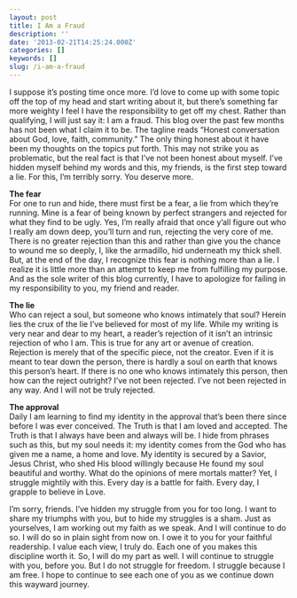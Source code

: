 ```yaml
---
layout: post
title: I Am a Fraud
description: ''
date: '2013-02-21T14:25:24.000Z'
categories: []
keywords: []
slug: /i-am-a-fraud
---
```


I suppose it’s posting time once more. I’d love to come up with some topic off the top of my head and start writing about it, but there’s something far more weighty I feel I have the responsibility to get off my chest. Rather than qualifying, I will just say it: I am a fraud. This blog over the past few months has not been what I claim it to be. The tagline reads “Honest conversation about God, love, faith, community.” The only thing honest about it have been my thoughts on the topics put forth. This may not strike you as problematic, but the real fact is that I’ve not been honest about myself. I’ve hidden myself behind my words and this, my friends, is the first step toward a lie. For this, I’m terribly sorry. You deserve more.

**The fear**  
For one to run and hide, there must first be a fear, a lie from which they’re running. Mine is a fear of being known by perfect strangers and rejected for what they find to be ugly. Yes, I’m really afraid that once y’all figure out who I really am down deep, you’ll turn and run, rejecting the very core of me. There is no greater rejection than this and rather than give you the chance to wound me so deeply, I, like the armadillo, hid underneath my thick shell. But, at the end of the day, I recognize this fear is nothing more than a lie. I realize it is little more than an attempt to keep me from fulfilling my purpose. And as the sole writer of this blog currently, I have to apologize for failing in my responsibility to you, my friend and reader.

**The lie**  
Who can reject a soul, but someone who knows intimately that soul? Herein lies the crux of the lie I’ve believed for most of my life. While my writing is very near and dear to my heart, a reader’s rejection of it isn’t an intrinsic rejection of who I am. This is true for any art or avenue of creation. Rejection is merely that of the specific piece, not the creator. Even if it is meant to tear down the person, there is hardly a soul on earth that knows this person’s heart. If there is no one who knows intimately this person, then how can the reject outright? I’ve not been rejected. I’ve not been rejected in any way. And I will not be truly rejected.

**The approval**  
Daily I am learning to find my identity in the approval that’s been there since before I was ever conceived. The Truth is that I am loved and accepted. The Truth is that I always have been and always will be. I hide from phrases such as this, but my soul needs it: my identity comes from the God who has given me a name, a home and love. My identity is secured by a Savior, Jesus Christ, who shed His blood willingly because He found my soul beautiful and worthy. What do the opinions of mere mortals matter? Yet, I struggle mightily with this. Every day is a battle for faith. Every day, I grapple to believe in Love.

I’m sorry, friends. I’ve hidden my struggle from you for too long. I want to share my triumphs with you, but to hide my struggles is a sham. Just as yourselves, I am working out my faith as we speak. And I will continue to do so. I will do so in plain sight from now on. I owe it to you for your faithful readership. I value each view, I truly do. Each one of you makes this discipline worth it. So, I will do my part as well. I will continue to struggle with you, before you. But I do not struggle for freedom. I struggle because I am free. I hope to continue to see each one of you as we continue down this wayward journey.